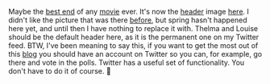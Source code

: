 Maybe the <a href="https://www.youtube.com/watch?v=66CP-pq7Cx0">best end</a> of any <a href="https://en.wikipedia.org/wiki/Thelma_%26_Louise">movie</a> ever. It's now the <a href="http://scripting.com/images/2020/04/18/thelmaLouiseEnd.png">header</a> image <a href="http://scripting.com/2020/04/18.html">here</a>. I didn't like the picture that was there <a href="http://scripting.com/images/2020/03/26/lake.png">before</a>, but spring hasn't happened here yet, and until then I have nothing to replace it with. Thelma and Louise should be the default header here, as it is the permanent one on my Twitter feed. BTW, I've been meaning to say this, if you want to get the most out of this <a href="http://scripting.com/">blog</a> you should have an account on Twitter so you can, for example, go there and vote in the polls. Twitter has a useful set of functionality. You don't have to do it of course. :rocket: 
